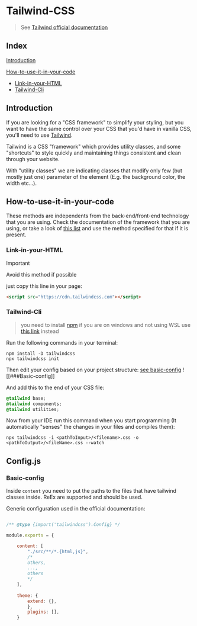 # Tailwind-CSS

> See [Tailwind official documentation](https://tailwindcss.com/docs/installation)
## Index

[Introduction](##Introduction)

[How-to-use-it-in-your-code](##How-to-use-it-in-your-code)
- [Link-in-your-HTML](###Link-in-your-HTML)
- [Tailwind-Cli](###Tailwind-Cli)
## Introduction

If you are looking for a "CSS framework" to simplify your styling, but you want to have the same control over your CSS that you'd have in vanilla CSS, you'll need to use [Tailwind](https://tailwindcss.com/).

Tailwind is a CSS "framework" which provides utility classes, and some "shortcuts" to style quickly and maintaining things consistent and clean through your website.

With "utility classes" we are indicating classes that modify only few (but mostly just one) parameter of the element (E.g. the background color, the width etc...).

## How-to-use-it-in-your-code

These methods are independents from the back-end/front-end technology that you are using. Check the documentation of the framework that you are using, or take a look of [this list](https://tailwindcss.com/docs/installation/framework-guides) and use the method specified for that if it is present.

### Link-in-your-HTML

>[!Important]
>Avoid this method if possible

just copy this line in your page:
```html
<script src="https://cdn.tailwindcss.com"></script>
```

### Tailwind-Cli

> you need to install [npm](https://nodejs.org/en/download/package-manager) 
> if you are on windows and not using WSL use [this link](https://nodejs.org/en/download/prebuilt-installer) instead

Run the following commands in your terminal:
```
npm install -D tailwindcss
npx tailwindcss init
```

Then edit your config based on your project structure:
[see basic-config](###Basic-config)
![[###Basic-config]]

And add this to the end of your CSS file:
``` css
@tailwind base;
@tailwind components;
@tailwind utilities;
```

Now from your IDE run this command when you start programming (It automatically "senses" the changes in your files and compiles them):
```
npx tailwindcss -i <pathToInput>/<filename>.css -o <pathToOutput>/<fileName>.css --watch     
```


## Config.js

### Basic-config

Inside `content` you need to put the paths to the files that have tailwind classes inside.
ReEx are supported and should be used.

Generic configuration used in the official documentation:
```js

/** @type {import('tailwindcss').Config} */ 

module.exports = { 

	content: [
		"./src/**/*.{html,js}",
		/*
		others,
		...,
		others
		*/
	], 
	
	theme: { 
		extend: {}, 
		}, 
		plugins: [], 
	}
```